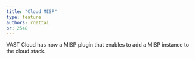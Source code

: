 ```yaml
---
title: "Cloud MISP"
type: feature
authors: rdettai
pr: 2548
---
```


VAST Cloud has now a MISP plugin that enables to add a MISP instance to the
cloud stack.
